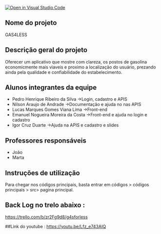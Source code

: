 [![Open in Visual Studio Code](https://classroom.github.com/assets/open-in-vscode-c66648af7eb3fe8bc4f294546bfd86ef473780cde1dea487d3c4ff354943c9ae.svg)](https://classroom.github.com/online_ide?assignment_repo_id=7688277&assignment_repo_type=AssignmentRepo)
## Nome do projeto

GAS4LESS

## Descrição geral do projeto


Oferecer um aplicativo que mostre com clareza, os postos de gasolina economicmente mais viaveis e proximo a localização do usuário, 
prezando ainda pela qualidade e confiabilidade do estabelecimento.

## Alunos integrantes da equipe

* Pedro Henrique Ribeiro da Silva ->Login, cadastro e APIS
* Nilson Araujo de Andrade ->Documentação e ajuda no nas APIS
* Lucas Marques Gomes Viana Lima ->Front-end 
* Emanuel Nogueira Moreira da Costa ->Front-end e ajuda no login e cadastro
* Igor Cruz Duarte ->Ajuda na APIS e cadastro e slides 

## Professores responsáveis

* João
* Marta

## Instruções de utilização

Para chegar nos códigos principais, basta entrar em códigos > códigos principais > src> pagina principal.

## Back Log no trelo abaixo : 

https://trello.com/b/zr2Fg9d8/g4sforless

##Link do youtube : 
https://youtu.be/Lfz_e743AIQ

